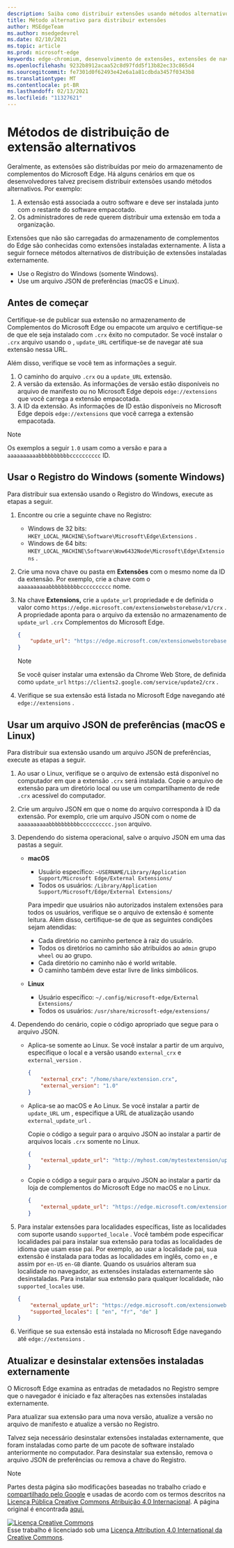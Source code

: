 ```yaml
---
description: Saiba como distribuir extensões usando métodos alternativos que não usam armazenamentos verificados
title: Método alternativo para distribuir extensões
author: MSEdgeTeam
ms.author: msedgedevrel
ms.date: 02/10/2021
ms.topic: article
ms.prod: microsoft-edge
keywords: edge-chromium, desenvolvimento de extensões, extensões de navegador, complementos, partner center, desenvolvedor
ms.openlocfilehash: 9232b8912acaa52c8d97fdd5f13b82ec33c865d4
ms.sourcegitcommit: fe7301d0f62493e42e6a1a81cdbda3457f0343b8
ms.translationtype: MT
ms.contentlocale: pt-BR
ms.lasthandoff: 02/13/2021
ms.locfileid: "11327621"
---
```

# Métodos de distribuição de extensão alternativos  

Geralmente, as extensões são distribuídas por meio do armazenamento de complementos do Microsoft Edge. Há alguns cenários em que os desenvolvedores talvez precisem distribuir extensões usando métodos alternativos. Por exemplo:

1.  A extensão está associada a outro software e deve ser instalada junto com o restante do software empacotado.   
1.  Os administradores de rede querem distribuir uma extensão em toda a organização.   

Extensões que não são carregadas do armazenamento de complementos do Edge são conhecidas como extensões instaladas externamente. A lista a seguir fornece métodos alternativos de distribuição de extensões instaladas externamente. 

*   Use o Registro do Windows (somente Windows).  
*   Use um arquivo JSON de preferências (macOS e Linux).  
    
## Antes de começar  

Certifique-se de publicar sua extensão no armazenamento de Complementos do Microsoft Edge ou empacote um arquivo e certifique-se de que ele seja instalado com `.crx` êxito no computador.  Se você instalar o `.crx` arquivo usando o , `update_URL` certifique-se de navegar até sua extensão nessa URL.  

Além disso, verifique se você tem as informações a seguir.    

1.  O caminho do arquivo `.crx` ou a `update_URL` extensão.
1.  A versão da extensão.  As informações de versão estão disponíveis no arquivo de manifesto ou no Microsoft Edge depois `edge://extensions` que você carrega a extensão empacotada.   
1.  A ID da extensão.  As informações de ID estão disponíveis no Microsoft Edge depois `edge://extensions` que você carrega a extensão empacotada.  

> [!NOTE] 
> Os exemplos a seguir `1.0` usam como a versão e para a `aaaaaaaaaabbbbbbbbbbcccccccccc` ID.  

## Usar o Registro do Windows (somente Windows)  

Para distribuir sua extensão usando o Registro do Windows, execute as etapas a seguir.

1.  Encontre ou crie a seguinte chave no Registro:  
    *   Windows de 32 bits:  `HKEY_LOCAL_MACHINE\Software\Microsoft\Edge\Extensions` .  
    *   Windows de 64 bits:  `HKEY_LOCAL_MACHINE\Software\Wow6432Node\Microsoft\Edge\Extensions` .  
1.  Crie uma nova chave ou pasta em **Extensões** com o mesmo nome da ID da extensão. Por exemplo, crie a chave com o `aaaaaaaaaabbbbbbbbbbcccccccccc` nome.  
1.  Na chave **Extensions,** crie a `update_url` propriedade e de definida o valor como `https://edge.microsoft.com/extensionwebstorebase/v1/crx` .  A propriedade aponta para o arquivo da extensão no armazenamento de `update_url` `.crx` Complementos do Microsoft Edge.  

    ```json
    {
        "update_url": "https://edge.microsoft.com/extensionwebstorebase/v1/crx"
    }
    ```  
    
    > [!NOTE]
    > Se você quiser instalar uma extensão da Chrome Web Store, de definida como `update_url` `https://clients2.google.com/service/update2/crx` .  
  
1.  Verifique se sua extensão está listada no Microsoft Edge navegando até `edge://extensions` .  

## Usar um arquivo JSON de preferências (macOS e Linux)  

Para distribuir sua extensão usando um arquivo JSON de preferências, execute as etapas a seguir.

1.  Ao usar o Linux, verifique se o arquivo de extensão está disponível no computador em que a extensão `.crx` será instalada. Copie o arquivo de extensão para um diretório local ou use um compartilhamento de rede `.crx` acessível do computador. 
1.  Crie um arquivo JSON em que o nome do arquivo corresponda à ID da extensão. Por exemplo, crie um arquivo JSON com o nome de `aaaaaaaaaabbbbbbbbbbcccccccccc.json` arquivo.  
1.  Dependendo do sistema operacional, salve o arquivo JSON em uma das pastas a seguir.   
    *   **macOS**  
        *   Usuário específico: `~USERNAME/Library/Application Support/Microsoft Edge/External Extensions/`  
        *   Todos os usuários: `/Library/Application Support/Microsoft/Edge/External Extensions/`  
        
        Para impedir que usuários não autorizados instalem extensões para todos os usuários, verifique se o arquivo de extensão é somente leitura. Além disso, certifique-se de que as seguintes condições sejam atendidas:
        
        *   Cada diretório no caminho pertence à raiz do usuário.  
        *   Todos os diretórios no caminho são atribuídos ao `admin` grupo `wheel` ou ao grupo.  
        *   Cada diretório no caminho não é world writable.  
        *   O caminho também deve estar livre de links simbólicos.  
        
    *   **Linux**  
        *   Usuário específico: `~/.config/microsoft-edge/External Extensions/`  
        *   Todos os usuários: `/usr/share/microsoft-edge/extensions/`  
1.  Dependendo do cenário, copie o código apropriado que segue para o arquivo JSON. 
    *   Aplica-se somente ao Linux. Se você instalar a partir de um arquivo, especifique o local e a versão usando `external_crx` e `external_version` .  
            
        ```json
        {
            "external_crx": "/home/share/extension.crx",
            "external_version": "1.0"
        }
        ```  

    *   Aplica-se ao macOS e Ao Linux. Se você instalar a partir de `update_URL` um , especifique a URL de atualização usando `external_update_url` . 
        
        Copie o código a seguir para o arquivo JSON ao instalar a partir de arquivos locais `.crx` somente no Linux.  
    
        ```json
        {
            "external_update_url": "http://myhost.com/mytestextension/updates.xml"
        }
        ```  
 
    *  Copie o código a seguir para o arquivo JSON ao instalar a partir da loja de complementos do Microsoft Edge no macOS e no Linux.
    
        ```json
        {
            "external_update_url": "https://edge.microsoft.com/extensionwebstorebase/v1/crx"
        }
        ```  
    
1.  Para instalar extensões para localidades específicas, liste as localidades com suporte usando `supported_locale` .  Você também pode especificar localidades pai para instalar sua extensão para todas as localidades de idioma que usam esse pai. Por exemplo, ao usar a localidade pai, sua extensão é instalada para todas as localidades em inglês, como `en` , e assim por `en-US` `en-GB` diante.  Quando os usuários alteram sua localidade no navegador, as extensões instaladas externamente são desinstaladas.  Para instalar sua extensão para qualquer localidade, não `supported_locales` use.  

    ```json
    {
        "external_update_url": "https://edge.microsoft.com/extensionwebstorebase/v1/crx",
        "supported_locales": [ "en", "fr", "de" ]
    }
    ```  

1.  Verifique se sua extensão está instalada no Microsoft Edge navegando até `edge://extensions` .  

## Atualizar e desinstalar extensões instaladas externamente

O Microsoft Edge examina as entradas de metadados no Registro sempre que o navegador é iniciado e faz alterações nas extensões instaladas externamente.  

Para atualizar sua extensão para uma nova versão, atualize a versão no arquivo de manifesto e atualize a versão no Registro.  

Talvez seja necessário desinstalar extensões instaladas externamente, que foram instaladas como parte de um pacote de software instalado anteriormente no computador.  Para desinstalar sua extensão, remova o arquivo JSON de preferências ou remova a chave do Registro.   

<!-- links -->  

> [!NOTE]
> Partes desta página são modificações baseadas no trabalho criado e [compartilhado pelo Google][GoogleSitePolicies] e usadas de acordo com os termos descritos na [Licença Pública Creative Commons Atribuição 4.0 Internacional][CCA4IL].  A página original é encontrada [aqui.](https://developer.chrome.com/apps/external_extensions)  

[![Licença Creative Commons][CCby4Image]][CCA4IL]  
Esse trabalho é licenciado sob uma [Licença Attribution 4.0 International da Creative Commons][CCA4IL].  

[CCA4IL]: https://creativecommons.org/licenses/by/4.0  
[CCby4Image]: https://i.creativecommons.org/l/by/4.0/88x31.png  
[GoogleSitePolicies]: https://developers.google.com/terms/site-policies  
